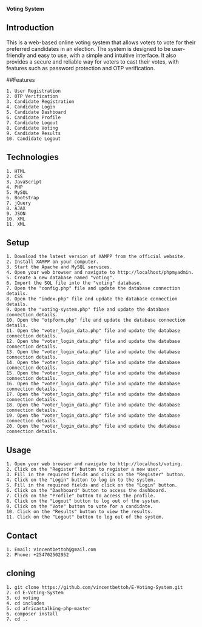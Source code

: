 **Voting System**

## Introduction

This is a web-based online voting system that allows voters to vote for their preferred candidates in an election. The system is designed to be user-friendly and easy to use, with a simple and intuitive interface. It also provides a secure and reliable way for voters to cast their votes, with features such as password protection and OTP verification.

##Features

    1. User Registration
    2. OTP Verification
    3. Candidate Registration
    4. Candidate Login
    5. Candidate Dashboard
    6. Candidate Profile
    7. Candidate Logout
    8. Candidate Voting
    9. Candidate Results
    10. Candidate Logout
## Technologies

    1. HTML
    2. CSS
    3. JavaScript
    4. PHP
    5. MySQL
    6. Bootstrap
    7. jQuery
    8. AJAX
    9. JSON
    10. XML
    11. XML

## Setup

    1. Download the latest version of XAMPP from the official website.
    2. Install XAMPP on your computer.
    3. Start the Apache and MySQL services.
    4. Open your web browser and navigate to http://localhost/phpmyadmin.
    5. Create a new database named "voting".
    6. Import the SQL file into the "voting" database.
    7. Open the "config.php" file and update the database connection details.
    8. Open the "index.php" file and update the database connection details.
    9. Open the "voting-system.php" file and update the database connection details.
    10. Open the "otpform.php" file and update the database connection details.
    11. Open the "voter_login_data.php" file and update the database connection details.
    12. Open the "voter_login_data.php" file and update the database connection details.
    13. Open the "voter_login_data.php" file and update the database connection details.
    14. Open the "voter_login_data.php" file and update the database connection details.
    15. Open the "voter_login_data.php" file and update the database connection details.
    16. Open the "voter_login_data.php" file and update the database connection details.
    17. Open the "voter_login_data.php" file and update the database connection details.
    18. Open the "voter_login_data.php" file and update the database connection details.
    19. Open the "voter_login_data.php" file and update the database connection details.
    20. Open the "voter_login_data.php" file and update the database connection details.

## Usage

    1. Open your web browser and navigate to http://localhost/voting.
    2. Click on the "Register" button to register a new user.
    3. Fill in the required fields and click on the "Register" button.
    4. Click on the "Login" button to log in to the system.
    5. Fill in the required fields and click on the "Login" button.
    6. Click on the "Dashboard" button to access the dashboard.
    7. Click on the "Profile" button to access the profile.
    8. Click on the "Logout" button to log out of the system.
    9. Click on the "Vote" button to vote for a candidate.
    10. Click on the "Results" button to view the results.
    11. Click on the "Logout" button to log out of the system.
    
## Contact

    1. Email: vincentbettoh@gmail.com
    2. Phone: +254702502952
## cloning

    1. git clone https://github.com/vincentbettoh/E-Voting-System.git
    2. cd E-Voting-System
    3. cd voting
    4. cd includes
    5. cd africastalking-php-master
    6. composer install
    7. cd ..
    